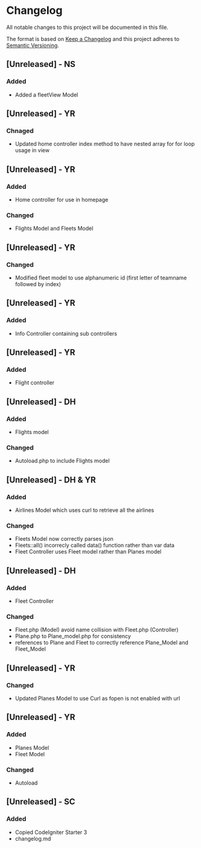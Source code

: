 # Changelog
All notable changes to this project will be documented in this file.

The format is based on [Keep a Changelog](http://keepachangelog.com/en/1.0.0/)
and this project adheres to [Semantic Versioning](http://semver.org/spec/v2.0.0.html).

## [Unreleased] - NS
### Added
- Added a fleetView Model


## [Unreleased] - YR 
### Chnaged
- Updated home controller index method to have nested array for for loop usage in view

## [Unreleased] - YR 
### Added
- Home controller for use in homepage
### Changed
- Flights Model and Fleets Model

## [Unreleased] - YR 
### Changed
- Modified fleet model to use alphanumeric id (first letter of teamname followed by index)

## [Unreleased] - YR 
### Added
- Info Controller containing sub controllers

## [Unreleased] - YR 
### Added
- Flight controller

## [Unreleased] - DH
### Added
- Flights model

### Changed
- Autoload.php to include Flights model

## [Unreleased] - DH & YR
### Added
- Airlines Model which uses curl to retrieve all the airlines

### Changed
- Fleets Model now correctly parses json
- Fleets::all() incorrecly called data() function rather than var data
- Fleet Controller uses Fleet model rather than Planes model

## [Unreleased] - DH
### Added
- Fleet Controller
### Changed
- Fleet.php (Model) avoid name collision with Fleet.php (Controller)
- Plane.php to Plane_model.php for consistency
- references to Plane and Fleet to correctly reference Plane_Model and Fleet_Model

## [Unreleased] - YR 
### Changed
- Updated Planes Model to use Curl as fopen is not enabled with url

## [Unreleased] - YR 
### Added
- Planes Model
- Fleet Model
### Changed
- Autoload


## [Unreleased] - SC
### Added
- Copied CodeIgniter Starter 3
- changelog.md
